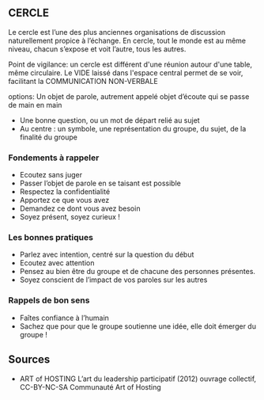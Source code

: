 ## CERCLE

Le cercle est l’une des plus anciennes organisations de discussion naturellement propice à l’échange. En cercle, tout le monde est au même niveau, chacun s’expose et voit l’autre, tous les autres.

Point de vigilance: un cercle est différent d'une réunion autour d'une table, même circulaire. Le VIDE laissé dans l'espace central permet de se voir, facilitant la COMMUNICATION NON-VERBALE

options: 
Un objet de parole, autrement appelé objet d’écoute qui se passe de main en main
- Une bonne question, ou un mot de départ relié au sujet
- Au centre : un symbole, une représentation du groupe, du sujet, de la finalité du groupe


### Fondements à rappeler
- Ecoutez sans juger
- Passer l’objet de parole en se taisant est possible
- Respectez la confidentialité
- Apportez ce que vous avez
- Demandez ce dont vous avez besoin
- Soyez présent, soyez curieux !

### Les bonnes pratiques
- Parlez avec intention, centré sur la question du début
- Ecoutez avec attention
- Pensez au bien être du groupe et de chacune des personnes présentes.
- Soyez conscient de l’impact de vos paroles sur les autres

### Rappels de bon sens
- Faîtes confiance à l’humain
- Sachez que pour que le groupe soutienne une idée, elle doit émerger du groupe !


## Sources

- ART of HOSTING L’art du leadership participatif (2012) ouvrage collectif, CC-BY-NC-SA Communauté Art of Hosting
